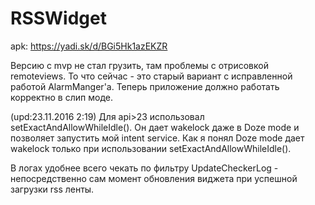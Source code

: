 # RSSWidget

apk: https://yadi.sk/d/BGi5Hk1azEKZR

Версию с mvp не стал грузить, там проблемы c отрисовкой remoteviews. То что сейчас - это старый вариант с исправленной работой AlarmManger'а. Теперь приложение должно работать корректно в слип моде. 

(upd:23.11.2016 2:19) Для api>23 использовал setExactAndAllowWhileIdle(). Он дает wakelock даже в Doze mode и позволяет запустить мой intent service. Как я понял Doze mode дает wakelock только при использовании setExactAndAllowWhileIdle().

В логах удобнее всего чекать по фильтру UpdateCheckerLog - непосредственно сам момент обновления виджета при успешной загрузки rss ленты.
